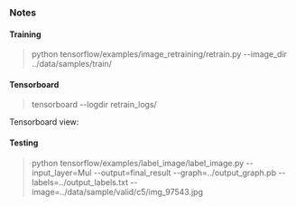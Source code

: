 ### Notes

#### Training

<blockquote>
	python tensorflow/examples/image_retraining/retrain.py --image_dir ../data/samples/train/
</blockquote>


#### Tensorboard
<blockquote>
	tensorboard --logdir retrain_logs/
</blockquote>

Tensorboard view:
<image href="tensorboard_1.png"/>


#### Testing

<blockquote>
	python tensorflow/examples/label_image/label_image.py --input_layer=Mul --output=final_result --graph=../output_graph.pb --labels=../output_labels.txt --image=../data/sample/valid/c5/img_97543.jpg
</blockquote>

